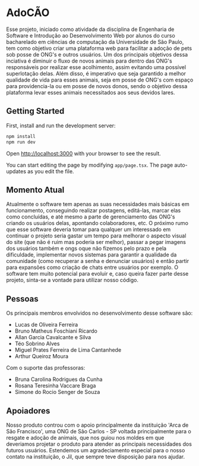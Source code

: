 # AdoCÃO

Esse projeto, iniciado como atividade da disciplina de Engenharia de Software e Introdução ao Desenvolvimento Web por alunos do curso bacharelado em ciências de computação da Universidade de São Paulo, tem como objetivo criar uma plataforma web para facilitar a adoção de pets sob posse de ONG's e outros usuários. Um dos principais objetivos dessa inciativa é diminuir o fluxo de novos animais para dentro das ONG's responsáveis por realizar esse acolhimento, assim evitando uma possível superlotação delas. Além disso, é imperativo que seja garantido a melhor qualidade de vida para esses animais, seja em posse de ONG's com espaço para providencia-la ou em posse de novos donos, sendo o objetivo dessa plataforma levar esses animais necessitados aos seus devidos lares.

## Getting Started

First, install and run the development server:

```bash
npm install
npm run dev
```

Open [http://localhost:3000](http://localhost:3000) with your browser to see the result.

You can start editing the page by modifying `app/page.tsx`. The page auto-updates as you edit the file.

## Momento Atual

Atualmente o software tem apenas as suas necessidades mais básicas em funcionamento, conseguindo realizar postagens, editá-las, marcar elas como concluídas, e até mesmo a parte de gerenciamento das ONG's criando os usuários delas, apontando colaboradores, etc. O próximo rumo que esse software deveria tomar para qualquer um interessado em continuar o projeto seria gastar um tempo para melhorar o aspecto visual do site (que não é ruim mas poderia ser melhor), passar a pegar imagens dos usuários também e ongs oque não fizemos pelo prazo e pela dificuldade, implementar novos sistemas para garantir a qualidade da comunidade (como recuperar a senha e denunciar usuários) e então partir para expansões como criação de chats entre usuários por exemplo. O software tem muito potencial para evoluir e, caso queira fazer parte desse projeto, sinta-se a vontade para utilizar nosso código.

## Pessoas

Os principais membros envolvidos no desenvolvimento desse software são:

- Lucas de Oliveira Ferreira
- Bruno Matheus Foschiani Ricardo
- Allan Garcia Cavalcante e Silva
- Téo Sobrino Alves 
- Miguel Prates Ferreira de Lima Cantanhede
- Arthur Queiroz Moura

Com o suporte das professoras:

- Bruna Carolina Rodrigues da Cunha
- Rosana Teresinha Vaccare Braga
- Simone do Rocio Senger de Souza

## Apoiadores

Nosso produto controu com o apoio principalmente da instituição 'Arca de São Francisco', uma ONG de São Carlos - SP voltada principalmente para o resgate e adoção de animais, que nos guiou nos moldes em que deveriamos projetar o produto para atender as principais necessidades dos futuros usuários. Estendemos um agradeciamento especial para o nosso contato na instituição, o Jil, que sempre teve disposição para nos ajudar.